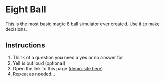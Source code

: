 # Eight Ball

This is the most basic magic 8 ball simulator ever created. Use it to make decisions.

## Instructions

1. Think of a question you need a yes or no answer for
2. Yell is out loud (optional)
3. Open the link to this page ([demo site here](https://highinfrequency.com/eight-ball/))
4. Repeat as needed...